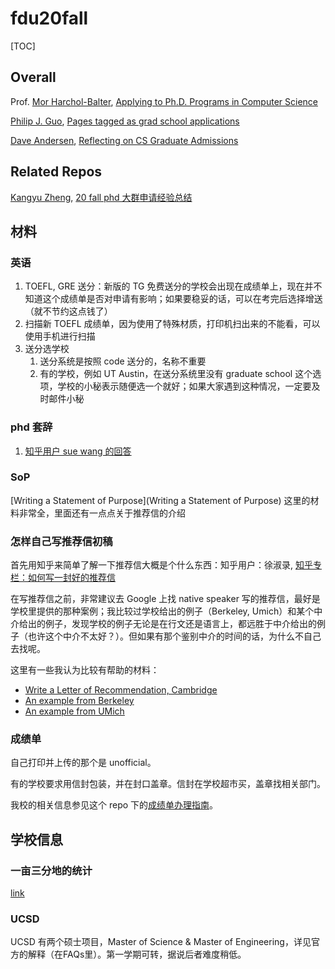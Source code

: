 # fdu20fall

[TOC]

## Overall

Prof. [Mor Harchol-Balter](http://www.cs.cmu.edu/~harchol/),  [Applying to Ph.D. Programs in Computer Science](http://www.cs.cmu.edu/~harchol/gradschooltalk.pdf)

[Philip J. Guo](http://pgbovine.net/index.html),  [Pages tagged as grad school applications](http://pgbovine.net/grad-school-applications-summary.htm)

[Dave Andersen](http://www.cs.cmu.edu/~dga/),  [Reflecting on CS Graduate Admissions](http://da-data.blogspot.com/2015/03/reflecting-on-cs-graduate-admissions.html)

## Related Repos

[Kangyu Zheng](https://github.com/zkysfls),  [20 fall phd 大群申请经验总结](https://github.com/zkysfls/20fall-)

## 材料

### 英语

1. TOEFL, GRE 送分：新版的 TG 免费送分的学校会出现在成绩单上，现在并不知道这个成绩单是否对申请有影响；如果要稳妥的话，可以在考完后选择增送（就不节约这点钱了）
2. 扫描新 TOEFL 成绩单，因为使用了特殊材质，打印机扫出来的不能看，可以使用手机进行扫描
3. 送分选学校
   1. 送分系统是按照 code 送分的，名称不重要
   2. 有的学校，例如 UT Austin，在送分系统里没有 graduate school 这个选项，学校的小秘表示随便选一个就好；如果大家遇到这种情况，一定要及时邮件小秘

### phd 套辞

1. [知乎用户 sue wang 的回答](https://www.zhihu.com/question/25380930/answer/236242595)

### SoP

[Writing a Statement of Purpose](Writing a Statement of Purpose)  这里的材料非常全，里面还有一点点关于推荐信的介绍

### 怎样自己写推荐信初稿

首先用知乎来简单了解一下推荐信大概是个什么东西：知乎用户：徐淑录, [知乎专栏：如何写一封好的推荐信](https://zhuanlan.zhihu.com/p/21806365)

在写推荐信之前，非常建议去 Google 上找 native speaker 写的推荐信，最好是学校里提供的那种案例；我比较过学校给出的例子（Berkeley, Umich）和某个中介给出的例子，发现学校的例子无论是在行文还是语言上，都远胜于中介给出的例子（也许这个中介不太好？）。但如果有那个鉴别中介的时间的话，为什么不自己去找呢。

这里有一些我认为比较有帮助的材料：

- [Write a Letter of Recommendation, Cambridge](https://www.mrc-cbu.cam.ac.uk/documents/equality/HHMI_WriteReference.pdf)
- [An example from Berkeley](http://gsi.berkeley.edu/media/sample-recommendation-letter.pdf)
- [An example from UMich](https://www.press.umich.edu/pdf/9780472031887-appendixg.pdf)

### 成绩单

自己打印并上传的那个是 unofficial。

有的学校要求用信封包装，并在封口盖章。信封在学校超市买，盖章找相关部门。

我校的相关信息参见这个 repo 下的[成绩单办理指南](./fudan-transcripts-guide.pdf)。

## 学校信息

### 一亩三分地的统计

[link](https://offer.1point3acres.com/)

### UCSD

UCSD 有两个硕士项目，Master of Science & Master of Engineering，详见官方的解释（在FAQs里）。第一学期可转，据说后者难度稍低。

